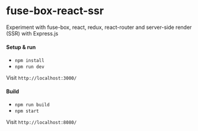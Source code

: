 # fuse-box-react-ssr
Experiment with fuse-box, react, redux, react-router and server-side render (SSR) with Express.js

#### Setup & run
* `npm install`
* `npm run dev`

Visit `http://localhost:3000/`

#### Build
* `npm run build`
* `npm start`

Visit `http://localhost:8080/`